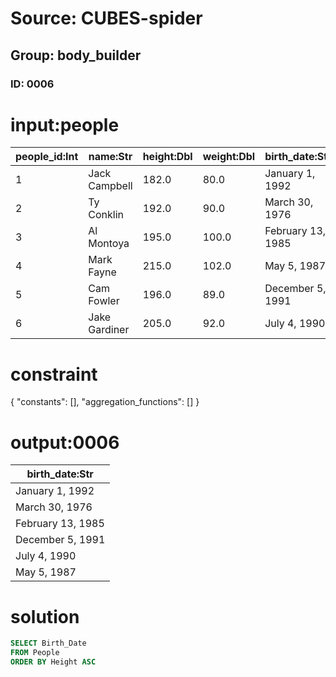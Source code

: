 # Source: CUBES-spider
## Group: body_builder
### ID: 0006

# input:people

| people_id:Int | name:Str | height:Dbl | weight:Dbl | birth_date:Str | birth_place:Str |
|---|---|---|---|---|---|
| 1 | Jack Campbell | 182.0 | 80.0 | January 1, 1992 | Port Huron, Michigan |
| 2 | Ty Conklin | 192.0 | 90.0 | March 30, 1976 | Anchorage, Alaska |
| 3 | Al Montoya | 195.0 | 100.0 | February 13, 1985 | Glenview, Illinois |
| 4 | Mark Fayne | 215.0 | 102.0 | May 5, 1987 | Nashua, New Hampshire |
| 5 | Cam Fowler | 196.0 | 89.0 | December 5, 1991 | Farmington Hills, Michigan |
| 6 | Jake Gardiner | 205.0 | 92.0 | July 4, 1990 | Minnetonka, Minnesota |

# constraint

{
  "constants": [],
  "aggregation_functions": []
}

# output:0006

| birth_date:Str |
|---|
| January 1, 1992 |
| March 30, 1976 |
| February 13, 1985 |
| December 5, 1991 |
| July 4, 1990 |
| May 5, 1987 |

# solution

```sql
SELECT Birth_Date
FROM People
ORDER BY Height ASC
```
